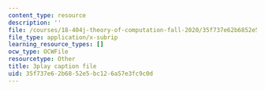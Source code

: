 ```yaml
---
content_type: resource
description: ''
file: /courses/18-404j-theory-of-computation-fall-2020/35f737e62b6852e5bc126a57e3fc9c0d_eEXSv0jChO4.vtt
file_type: application/x-subrip
learning_resource_types: []
ocw_type: OCWFile
resourcetype: Other
title: 3play caption file
uid: 35f737e6-2b68-52e5-bc12-6a57e3fc9c0d
---
```

